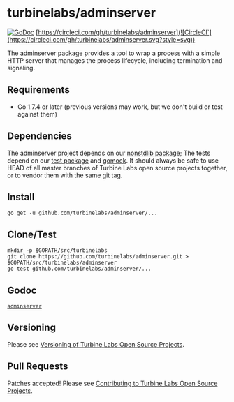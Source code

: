 
[//]: # ( Copyright 2017 Turbine Labs, Inc.                                   )
[//]: # ( you may not use this file except in compliance with the License.    )
[//]: # ( You may obtain a copy of the License at                             )
[//]: # (                                                                     )
[//]: # (     http://www.apache.org/licenses/LICENSE-2.0                      )
[//]: # (                                                                     )
[//]: # ( Unless required by applicable law or agreed to in writing, software )
[//]: # ( distributed under the License is distributed on an "AS IS" BASIS,   )
[//]: # ( WITHOUT WARRANTIES OR CONDITIONS OF ANY KIND, either express or     )
[//]: # ( implied. See the License for the specific language governing        )
[//]: # ( permissions and limitations under the License.                      )

# turbinelabs/adminserver

[![GoDoc](https://https://godoc.org/github.com/turbinelabs/adminserver?status.svg)](https://https://godoc.org/github.com/turbinelabs/adminserver)
[https://circleci.com/gh/turbinelabs/adminserver](![CircleCI`](https://circleci.com/gh/turbinelabs/adminserver.svg?style=svg))

The adminserver package provides a tool to wrap a process with a simple HTTP
server that manages the process lifecycle, including termination and signaling.

## Requirements

- Go 1.7.4 or later (previous versions may work, but we don't build or test against them)

## Dependencies

The adminserver project depends on our
[nonstdlib package](https://github.com/turbinelabs/nonstdlib); The tests depend
on our [test package](https://github.com/turbinelabs/test) and
[gomock](https://github.com/golang/mock). It should always be safe to use HEAD
of all master branches of Turbine Labs open source projects together, or to
vendor them with the same git tag.

## Install

```
go get -u github.com/turbinelabs/adminserver/...
```

## Clone/Test

```
mkdir -p $GOPATH/src/turbinelabs
git clone https://github.com/turbinelabs/adminserver.git > $GOPATH/src/turbinelabs/adminserver
go test github.com/turbinelabs/adminserver/...
```

## Godoc

[`adminserver`](https://godoc.org/github.com/turbinelabs/adminserver)

## Versioning

Please see [Versioning of Turbine Labs Open Source Projects](http://github.com/turbinelabs/developer/blob/master/README.md#versioning).

## Pull Requests

Patches accepted! Please see [Contributing to Turbine Labs Open Source Projects](http://github.com/turbinelabs/developer/blob/master/README.md#contributing).
